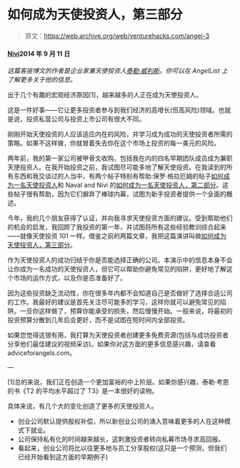 # 如何成为天使投资人，第三部分

> 原文：<https://web.archive.org/web/venturehacks.com/angel-3>

#### [Nivi](/web/20221207081011/https://venturehacks.com/about)2014 年 9 月 11 日

*这篇客座博文的作者是企业家兼天使投资人[泰勒·威利斯](https://web.archive.org/web/20221207081011/http://tyler.is/)。你可以在 AngelList 上了解更多关于他的信息。*

出于几个有趣的宏观经济原因[1]，越来越多的人正在成为天使投资人。

这是一件好事——它让更多投资者参与到我们经济的高增长(但高风险)领域。也就是说，投资私营公司与投资上市公司有很大不同。

刚刚开始天使投资的人应该适应内在的风险，并学习成为成功的天使投资者所需的策略。如果不这样做，你就冒着失去你在这个市场上投资的每一美元的风险。

两年前，我的第一家公司被甲骨文收购，包括我在内的四名早期团队成员成为兼职天使投资人。在我开始投资之前，我试图尽可能多地了解天使投资。在我读到的所有东西和我交谈过的人当中，有两个帖子特别有帮助:保罗·格拉厄姆的帖子[如何成为一名天使投资人](https://web.archive.org/web/20221207081011/http://www.paulgraham.com/angelinvesting.html)和 Naval and Nivi 的[如何成为一名天使投资人，第二部分](https://web.archive.org/web/20221207081011/http://venturehacks.com/articles/angel)。这些帖子很有帮助，因为它们摒弃了棒球内幕，试图为新手投资者提供一个全面的概述。

今年，我的几个朋友获得了认证，并向我寻求天使投资方面的建议。受到帮助他们的机会的启发，我回顾了我投资的第一年，并试图将所有这些经验教训综合起来——就像天使投资 101 一样。借鉴之前的两篇文章，我把这篇演讲叫做[如何成为天使投资人，第三部分](https://web.archive.org/web/20221207081011/https://www.slideshare.net/tylerwillis/growing-wings-37622237)。

作为天使投资人的成功归结于你是否能选择正确的公司。本演示中的信息本身不会让你成为一名成功的天使投资人，但它可以帮助你避免常见的陷阱，更好地了解这个市场的运作方式，以及你是否准备好了。

因为这些投资缺乏流动性，你在很多年内都不会知道自己是否做好了选择合适公司的工作。我最好的建议是首先关注尽可能多的学习，这样你就可以避免常见的陷阱。一旦你这样做了，预算你能承受的损失，然后慢慢开始。一般来说，将最初的投资预算分散到几年后会更好，而不是试图在短时间内全部投资。

如果您觉得这很有用，我打算为天使投资者创建更多免费资源(包括与成功投资者分享他们最佳建议的视频采访)。如果你对这方面的更多信息感兴趣，请查看 adviceforangels.com。

—

[1]总的来说，我们正在创造一个更加富裕的中上阶层。如果你感兴趣，泰勒·考恩的书《T2 的平均水平超过了 T3》是一本很好的读物。

具体来说，有几个大的变化创造了更多的天使投资人。

*   创业公司默认提供股权补偿，所以新创业公司的涌入意味着更多的人在这种模式下就业。
*   公司保持私有化的时间越来越长，这刺激投资者转向私募市场寻求高回报。
*   看起来，创业公司将比以往更多地与员工分享股权(这只是一个预测，但我们已经开始看到这方面的早期例子)